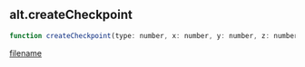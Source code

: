 ## alt.createCheckpoint

```js
function createCheckpoint(type: number, x: number, y: number, z: number, radius: number, height: number, r: number, g: number, b: number, a: number);
```

[filename](method_createCheckpoint_m.md ':include')